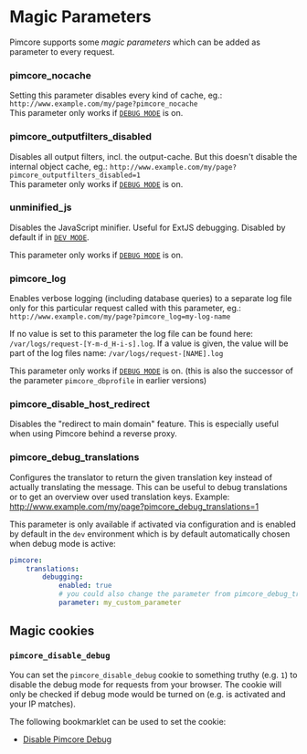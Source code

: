 # Magic Parameters

Pimcore supports some *magic parameters* which can be added as parameter to every request.

### pimcore_nocache
Setting this parameter disables every kind of cache, eg.: `http://www.example.com/my/page?pimcore_nocache`  
This parameter only works if [`DEBUG MODE`](../18_Tools_and_Features/25_System_Settings.md) is on.

### pimcore_outputfilters_disabled
Disables all output filters, incl. the output-cache. But this doesn't disable the internal object cache, 
eg.: `http://www.example.com/my/page?pimcore_outputfilters_disabled=1`  
This parameter only works if [`DEBUG MODE`](../18_Tools_and_Features/25_System_Settings.md) is on.

### unminified_js

Disables the JavaScript minifier. Useful for ExtJS debugging. Disabled by default if in [`DEV MODE`](../18_Tools_and_Features/25_System_Settings.md). 

This parameter only works if [`DEBUG MODE`](../18_Tools_and_Features/25_System_Settings.md) is on.

### pimcore_log
Enables verbose logging (including database queries) to a separate log file only for this particular 
request called with this parameter, eg.: `http://www.example.com/my/page?pimcore_log=my-log-name` 

If no value is set to this parameter the log file can be found here: `/var/logs/request-[Y-m-d_H-i-s].log`. 
If a value is given, the value will be part of the log files name: `/var/logs/request-[NAME].log`
  
This parameter only works if [`DEBUG MODE`](../18_Tools_and_Features/25_System_Settings.md) is on. (this is also the successor of the parameter `pimcore_dbprofile` in earlier versions)

### pimcore_disable_host_redirect
Disables the "redirect to main domain" feature. This is especially useful when using Pimcore behind 
a reverse proxy. 

### pimcore_debug_translations

Configures the translator to return the given translation key instead of actually translating the message. This can be
useful to debug translations or to get an overview over used translation keys. Example: http://www.example.com/my/page?pimcore_debug_translations=1

This parameter is only available if activated via configuration and is enabled by default in the `dev` environment which
is by default automatically chosen when debug mode is active:

```yaml
pimcore:
    translations:
        debugging:
            enabled: true
            # you could also change the parameter from pimcore_debug_translations to something else
            parameter: my_custom_parameter
```


## Magic cookies

### `pimcore_disable_debug`

You can set the `pimcore_disable_debug` cookie to something truthy (e.g. `1`) to disable the debug mode for requests
from your browser. The cookie will only be checked if debug mode would be turned on (e.g. is activated and your IP matches).

The following bookmarklet can be used to set the cookie:

* <a href="javascript:(function()%7Bdocument.cookie%3D%22pimcore_disable_debug%3D1%3B%20path%3D%2F%22%7D)()">Disable Pimcore Debug</a> 
